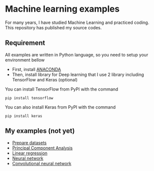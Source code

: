 # Machine learning examples

For many years, I have studied Machine Learning and practiced coding. This repository has published my source codes.

## Requirement

All examples are written in Python language, so you need to setup your environment bellow 

* First, install [ANACONDA](https://www.continuum.io/downloads)
* Then, install library for Deep learning that I use 2 library including TensorFlow and Keras (optional) 

You can install TensorFlow from PyPI with the command

`pip install tensorflow`

You can also install Keras from PyPI with the command

`pip install keras`

## My examples (not yet) 

* [Prepare datasets](Prepare_datasets)
* [Principal Component Analysis](Principal_Component_Analysis)
* [Linear regression](Linear_regression)
* [Neural network](Neural_network)
* [Convolutional neural network](Convolutional_neural_network)
